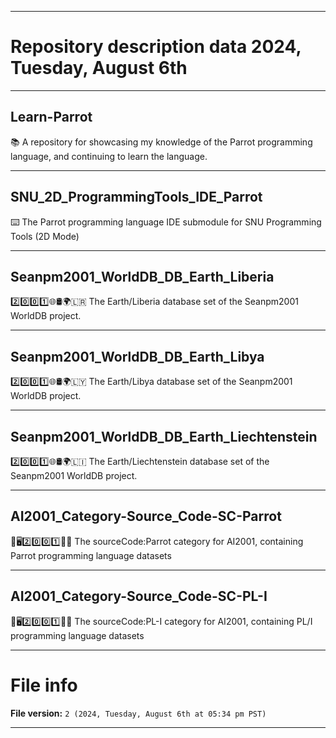 
***

# Repository description data 2024, Tuesday, August 6th

---

## Learn-Parrot

📚️ A repository for showcasing my knowledge of the Parrot programming language, and continuing to learn the language. 

---

## SNU_2D_ProgrammingTools_IDE_Parrot

⌨️ The Parrot programming language IDE submodule for SNU Programming Tools (2D Mode)

---

## Seanpm2001_WorldDB_DB_Earth_Liberia

2️⃣️0️⃣️0️⃣️1️⃣️🌐️🛢️🌍️🇱🇷️ The Earth/Liberia database set of the Seanpm2001 WorldDB project.

---

## Seanpm2001_WorldDB_DB_Earth_Libya

2️⃣️0️⃣️0️⃣️1️⃣️🌐️🛢️🌍️🇱🇾️ The Earth/Libya database set of the Seanpm2001 WorldDB project.

---

## Seanpm2001_WorldDB_DB_Earth_Liechtenstein

2️⃣️0️⃣️0️⃣️1️⃣️🌐️🛢️🌍️🇱🇮️ The Earth/Liechtenstein database set of the Seanpm2001 WorldDB project.

---

## AI2001_Category-Source_Code-SC-Parrot

🧠️🖥️2️⃣️0️⃣️0️⃣️1️⃣️💾️📜️ The sourceCode:Parrot category for AI2001, containing Parrot programming language datasets 

---

## AI2001_Category-Source_Code-SC-PL-I

🧠️🖥️2️⃣️0️⃣️0️⃣️1️⃣️💾️📜️ The sourceCode:PL-I category for AI2001, containing PL/I programming language datasets 

***

# File info

**File version:** `2 (2024, Tuesday, August 6th at 05:34 pm PST)`

***

